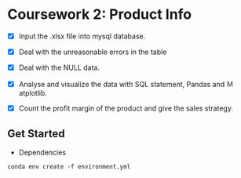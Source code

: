 # Coursework 2: Product Info

- [x] Input the .xlsx file into mysql database.
- [x] Deal with the unreasonable errors in the table
- [x] Deal with the NULL data.
- [x] Analyse and visualize the data with SQL statement, Pandas and Ｍatplotlib. 
- [x] Count the profit margin of the product and give the sales strategy.





## Get Started

- Dependencies

```
conda env create -f environment.yml
```



